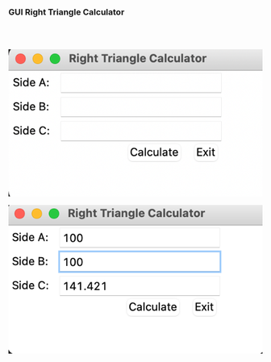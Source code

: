 ### GUI Right Triangle Calculator
<br>
<br>

![Alt text](https://github.com/aletisunil/GUI-RightTriangleCalculator/blob/main/Screen%20Shot%202021-08-05%20at%201.18.48%20AM.png)

![Alt text](https://github.com/aletisunil/GUI-RightTriangleCalculator/blob/main/Screen%20Shot%202021-08-05%20at%201.19.04%20AM.png)
